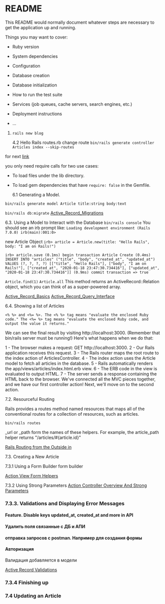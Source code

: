 # README

This README would normally document whatever steps are necessary to get the
application up and running.

Things you may want to cover:

- Ruby version

- System dependencies

- Configuration

- Database creation

- Database initialization

- How to run the test suite

- Services (job queues, cache servers, search engines, etc.)

- Deployment instructions

- ...

1. `rails new blog`

   4.2 Hello Rails
   routes.rb
   change route
   `bin/rails generate controller Articles index --skip-routes`

for next [link](https://guides.rubyonrails.org/autoloading_and_reloading_constants.html)

you only need require calls for two use cases:

- To load files under the lib directory.
- To load gem dependencies that have `require: false` in the Gemfile.

  6.1 Generating a Model.

`bin/rails generate model Article title:string body:text`

`bin/rails db:migrate`
[Active_Record_Migrations](https://guides.rubyonrails.org/active_record_migrations.html)

6.3. Using a Model to Interact with the Database
`bin/rails console`
You should see an irb prompt like:
`Loading development environment (Rails 7.0.0) irb(main):001:0>`

new Article Object
`irb> article = Article.new(title: "Hello Rails", body: "I am on Rails!")`

`irb> article.save (0.1ms) begin transaction Article Create (0.4ms) INSERT INTO "articles" ("title", "body", "created_at", "updated_at") VALUES (?, ?, ?, ?) [["title", "Hello Rails"], ["body", "I am on Rails!"], ["created_at", "2020-01-18 23:47:30.734416"], ["updated_at", "2020-01-18 23:47:30.734416"]] (0.9ms) commit transaction => true`

`Article.find(1)`
`Article.all`
This method returns an ActiveRecord::Relation object, which you can think of as a super-powered array.

[Active_Record_Basics](https://guides.rubyonrails.org/active_record_basics.html)
[Active_Record_Query_Interface](https://guides.rubyonrails.org/active_record_querying.html)

6.4. Showing a list of Articles

```
<% %> and <%= %>. The <% %> tag means "evaluate the enclosed Ruby code." The <%= %> tag means "evaluate the enclosed Ruby code, and output the value it returns."
```

We can see the final result by visiting http://localhost:3000. (Remember that bin/rails server must be running!) Here's what happens when we do that:

1 - The browser makes a request: GET http://localhost:3000.
2 - Our Rails application receives this request.
3 - The Rails router maps the root route to the index action of ArticlesController.
4 - The index action uses the Article model to fetch all articles in the database.
5 - Rails automatically renders the app/views/articles/index.html.erb view.
6 - The ERB code in the view is evaluated to output HTML.
7 - The server sends a response containing the HTML back to the browser.
We've connected all the MVC pieces together, and we have our first controller action! Next, we'll move on to the second action.

7.2. Resourceful Routing

Rails provides a routes method named resources that maps all of the conventional routes for a collection of resources, such as articles.

`bin/rails routes`

\_url or \_path form the names of these helpers. For example, the article_path helper returns "/articles/#{article.id}"

[Rails Routing from the Outside in](https://guides.rubyonrails.org/routing.html)

7.3. Creating a New Article

7.3.1 Using a Form Builder
form builder

[Action View Form Helpers](https://guides.rubyonrails.org/form_helpers.html)

7.3.2 Using Strong Parameters
[Action Controller Overview And Strong Parameters](https://guides.rubyonrails.org/action_controller_overview.html#strong-parameters)

### 7.3.3. Validations and Displaying Error Messages

#### Feature. Disable keys updated_at, created_at and more in API

#### Удалить поля связанные с ДБ и АПИ

#### отправка запросов с postman. Например для создания формы

#### Авторизация

Валидация добавляется в модели

[Active Record Validations](https://guides.rubyonrails.org/active_record_validations.html#working-with-validation-errors)

### 7.3.4 Finishing up

### 7.4 Updating an Article
